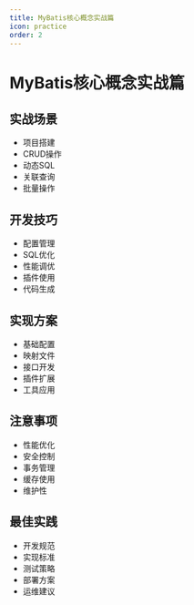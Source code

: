 ```yaml
---
title: MyBatis核心概念实战篇
icon: practice
order: 2
---
```


# MyBatis核心概念实战篇

## 实战场景
- 项目搭建
- CRUD操作
- 动态SQL
- 关联查询
- 批量操作

## 开发技巧
- 配置管理
- SQL优化
- 性能调优
- 插件使用
- 代码生成

## 实现方案
- 基础配置
- 映射文件
- 接口开发
- 插件扩展
- 工具应用

## 注意事项
- 性能优化
- 安全控制
- 事务管理
- 缓存使用
- 维护性

## 最佳实践
- 开发规范
- 实现标准
- 测试策略
- 部署方案
- 运维建议
